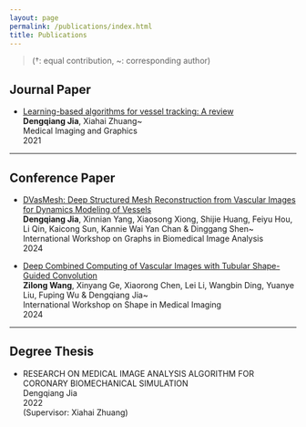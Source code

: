 ```yaml
---
layout: page
permalink: /publications/index.html
title: Publications
---
```


> (†: equal contribution, ~: corresponding author)

## Journal Paper

- [Learning-based algorithms for vessel tracking: A review](https://www.sciencedirect.com/science/article/abs/pii/S089561112030135X)<br>**Dengqiang Jia**, Xiahai Zhuang~<br>Medical Imaging and Graphics<br>2021<br>
  
---

## Conference Paper

- [DVasMesh: Deep Structured Mesh Reconstruction from Vascular Images for Dynamics Modeling of Vessels](https://link.springer.com/chapter/10.1007/978-3-031-83243-7_11)<br>**Dengqiang Jia**,  Xinnian Yang, Xiaosong Xiong, Shijie Huang, Feiyu Hou, Li Qin, Kaicong Sun, Kannie Wai Yan Chan & Dinggang Shen~<br>International Workshop on Graphs in Biomedical Image Analysis<br>2024<br>

- [Deep Combined Computing of Vascular Images with Tubular Shape-Guided Convolution](https://link.springer.com/chapter/10.1007/978-3-031-75291-9_4)<br>**Zilong Wang**,  Xinyang Ge, Xiaorong Chen, Lei Li, Wangbin Ding, Yuanye Liu, Fuping Wu & Dengqiang Jia~<br>International Workshop on Shape in Medical Imaging<br>2024<br>

---

## Degree Thesis

- RESEARCH ON MEDICAL IMAGE ANALYSIS ALGORITHM FOR CORONARY BIOMECHANICAL SIMULATION<br>Dengqiang Jia<br>2022<br> (Supervisor: Xiahai Zhuang)

  <br>

<br>